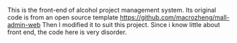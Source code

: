 This is the front-end of alcohol project management system.
Its original code is from an open source template https://github.com/macrozheng/mall-admin-web 
Then I modified it to suit this project. 
Since i know little about front end, the code here is very disorder.
